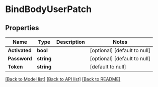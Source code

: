 # BindBodyUserPatch

## Properties
Name | Type | Description | Notes
------------ | ------------- | ------------- | -------------
**Activated** | **bool** |  | [optional] [default to null]
**Password** | **string** |  | [optional] [default to null]
**Token** | **string** |  | [default to null]

[[Back to Model list]](../README.md#documentation-for-models) [[Back to API list]](../README.md#documentation-for-api-endpoints) [[Back to README]](../README.md)

